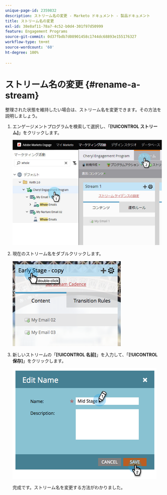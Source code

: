```yaml
---
unique-page-id: 2359832
description: ストリーム名の変更 - Marketo ドキュメント - 製品ドキュメント
title: ストリーム名の変更
exl-id: 38e8af11-78a7-4c52-b0d4-301f97d50999
feature: Engagement Programs
source-git-commit: 0d37fbdb7d08901458c1744dc68893e155176327
workflow-type: tm+mt
source-wordcount: '60'
ht-degree: 100%

---
```


# ストリーム名の変更 {#rename-a-stream}

整理された状態を維持したい場合は、ストリーム名を変更できます。その方法を説明しましょう。

1. エンゲージメントプログラムを検索して選択し、「**[!UICONTROL ストリーム]**」をクリックします。

   ![](assets/cloneasteam-1.jpg)

1. 現在のストリーム名をダブルクリックします。

   ![](assets/image2014-9-15-17-3a4-3a10.png)

1. 新しいストリームの「**[!UICONTROL 名前]**」を入力して、「**[!UICONTROL 保存]**」をクリックします。

   ![](assets/image2014-9-15-17-3a4-3a14.png)

   完成です。ストリーム名を変更する方法がわかりました。
